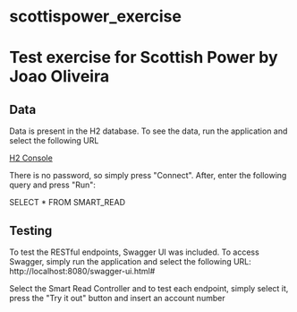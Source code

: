 # scottispower_exercise
<h1>Test exercise for Scottish Power by Joao Oliveira</h1>

<h2>Data</h2>
Data is present in the H2 database. To see the data, run the application and select the following URL

[H2 Console](http://localhost:8080/h2-console/)

There is no password, so simply press "Connect". After, enter the following query and press "Run":

SELECT * FROM SMART_READ 

<h2>Testing</h2>
To test the RESTful endpoints, Swagger UI was included. To access Swagger, simply run the application and select the following URL:
http://localhost:8080/swagger-ui.html#

Select the Smart Read Controller and to test each endpoint, simply select it, press the "Try it out" button and insert an account number
